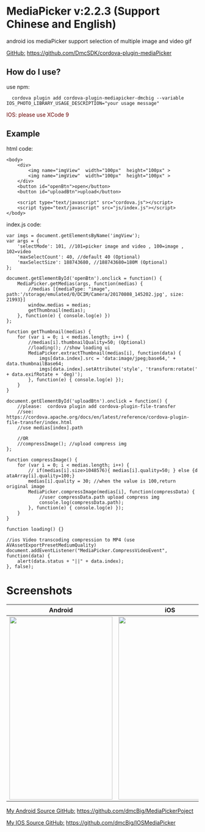 # MediaPicker v:2.2.3 (Support Chinese and English)
android ios mediaPicker support  selection of multiple image and video gif</br>

[GitHub:](https://github.com/DmcSDK/cordova-plugin-mediaPicker) https://github.com/DmcSDK/cordova-plugin-mediaPicker</br>

How do I use?
-------------------

use npm:

```npm
  cordova plugin add cordova-plugin-mediapicker-dmcbig --variable IOS_PHOTO_LIBRARY_USAGE_DESCRIPTION="your usage message"
```
<font color="#660000">IOS: please use XCode 9</font></br> 

## Example
html code:

    <body>
        <div>
            <img name="imgView"  width="100px"  height="100px" >
            <img name="imgView"  width="100px"  height="100px" >
        </div>
        <button id="openBtn">open</button>
        <button id="uploadBtn">upload</button>

        <script type="text/javascript" src="cordova.js"></script>
        <script type="text/javascript" src="js/index.js"></script>
    </body>


index.js code:
```
var imgs = document.getElementsByName('imgView');
var args = {
    'selectMode': 101, //101=picker image and video , 100=image , 102=video
    'maxSelectCount': 40, //default 40 (Optional)
    'maxSelectSize': 188743680, //188743680=180M (Optional)
};

document.getElementById('openBtn').onclick = function() {
    MediaPicker.getMedias(args, function(medias) {
        //medias [{mediaType: "image", path:'/storage/emulated/0/DCIM/Camera/20170808_145202.jpg', size: 21993}]
        window.medias = medias;
        getThumbnail(medias);
    }, function(e) { console.log(e) })
};

function getThumbnail(medias) {
    for (var i = 0; i < medias.length; i++) {
        //medias[i].thumbnailQuality=50; (Optional)
        //loading(); //show loading ui
        MediaPicker.extractThumbnail(medias[i], function(data) {
            imgs[data.index].src = 'data:image/jpeg;base64,' + data.thumbnailBase64;
            imgs[data.index].setAttribute('style', 'transform:rotate(' + data.exifRotate + 'deg)');
        }, function(e) { console.log(e) });
    }
}

document.getElementById('uploadBtn').onclick = function() {
    //please:  cordova plugin add cordova-plugin-file-transfer
    //see:  https://cordova.apache.org/docs/en/latest/reference/cordova-plugin-file-transfer/index.html
    //use medias[index].path

    //OR
    //compressImage(); //upload compress img
};

function compressImage() {
    for (var i = 0; i < medias.length; i++) {
        // if(medias[i].size>1048576){ medias[i].quality=50; } else {d ataArray[i].quality=100;}
        medias[i].quality = 30; //when the value is 100,return original image
        MediaPicker.compressImage(medias[i], function(compressData) {
            //user compressData.path upload compress img
            console.log(compressData.path);
        }, function(e) { console.log(e) });
    }
}

function loading() {}

//ios Video transcoding compression to MP4 (use AVAssetExportPresetMediumQuality)
document.addEventListener("MediaPicker.CompressVideoEvent", function(data) {
    alert(data.status + "||" + data.index);
}, false);
```    


# Screenshots

| Android         | iOS          |
|:---------------:|:------------:|
| <img src="https://github.com/DmcSDK/cordova-plugin-mediaPicker/blob/master/www/demo/Screenshots1.png" width="270px" height="480"> | <img src="https://github.com/DmcSDK/cordova-plugin-mediaPicker/blob/master/www/demo/ios.png" width="270px" height="480"> |

[My Android Source GitHub:](https://github.com/dmcBig/MediaPickerPoject) https://github.com/dmcBig/MediaPickerPoject</br>

[My IOS Source GitHub:](https://github.com/dmcBig/IOSMediaPicker) https://github.com/dmcBig/IOSMediaPicker</br>



